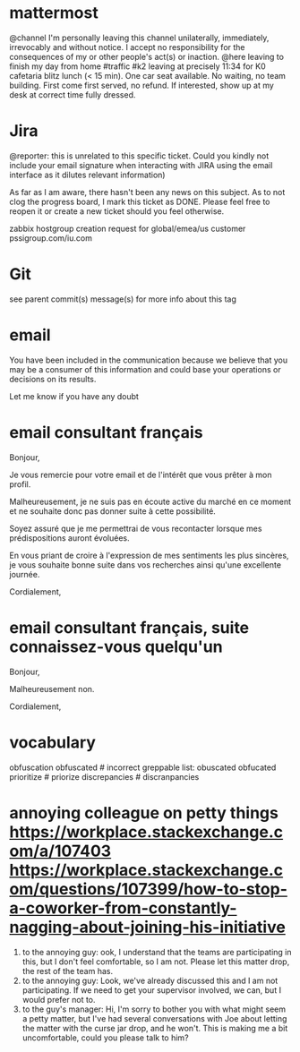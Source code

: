 # mattermost
@channel  I'm personally leaving this channel unilaterally, immediately, irrevocably and without notice. I accept no responsibility for the consequences of my or other people's act(s) or inaction.
@here leaving to finish my day from home #traffic #k2
leaving at precisely 11:34 for K0 cafetaria blitz lunch (< 15 min). One car seat available. No waiting, no team building. First come first served, no refund. If interested, show up at my desk at correct time fully dressed.

# Jira
@reporter: this is unrelated to this specific ticket. Could you kindly not include your email signature when interacting with JIRA using the email interface as it dilutes relevant information)

As far as I am aware, there hasn't been any news on this subject. As to not clog the progress board, I mark this ticket as DONE. Please feel free to reopen it or create a new ticket should you feel otherwise.

zabbix hostgroup creation request for global/emea/us customer pssigroup.com/iu.com

# Git
see parent commit(s) message(s) for more info about this tag

# email
You have been included in the communication because we believe that you may be a consumer of this information and could base your operations or decisions on its results.

Let me know if you have any doubt

# email consultant français
Bonjour,

Je vous remercie pour votre email et de l'intérêt que vous prêter à mon profil.

Malheureusement, je ne suis pas en écoute active du marché en ce moment et ne souhaite donc pas donner suite à cette possibilité.

Soyez assuré que je me permettrai de vous recontacter lorsque mes prédispositions auront évoluées.

En vous priant de croire à l'expression de mes sentiments les plus sincères, je vous souhaite bonne suite dans vos recherches ainsi qu'une excellente journée.

Cordialement,

# email consultant français, suite connaissez-vous quelqu'un
Bonjour,

Malheureusement non.

Cordialement,



# vocabulary
obfuscation obfuscated # incorrect greppable list: obuscated obfucated
prioritize # priorize
discrepancies # discranpancies


# annoying colleague on petty things https://workplace.stackexchange.com/a/107403 https://workplace.stackexchange.com/questions/107399/how-to-stop-a-coworker-from-constantly-nagging-about-joining-his-initiative
1) to the annoying guy: ook, I understand that the teams are participating in this, but I don't feel comfortable, so I am not. Please let this matter drop, the rest of the team has.
2) to the annoying guy: Look, we've already discussed this and I am not participating. If we need to get your supervisor involved, we can, but I would prefer not to.
3) to the guy's manager: Hi, I'm sorry to bother you with what might seem a petty matter, but I've had several conversations with Joe about letting the matter with the curse jar drop, and he won't. This is making me a bit uncomfortable, could you please talk to him?
